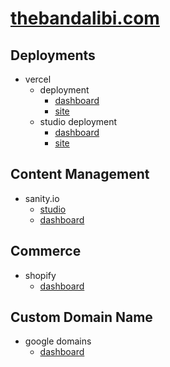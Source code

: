 # [thebandalibi.com](https://thebandalibi.com/)

## Deployments

- vercel
  - deployment
    - [dashboard](https://vercel.com/crvouga/the-band-alibi)
    - [site](https://thebandalibi.com/)
  - studio deployment
    - [dashboard](https://vercel.com/crvouga/the-band-alibi-studio)
    - [site](https://studio.thebandalibi.com/)

## Content Management

- sanity.io
  - [studio](https://studio.thebandalibi.com/)
  - [dashboard](https://www.sanity.io/teams/personal/project/mswm483g)

## Commerce

- shopify
  - [dashboard](https://the-band-alibi-merch.myshopify.com/admin)

## Custom Domain Name

- google domains
  - [dashboard](https://domains.google.com/registrar/thebandalibi.com?_ga=2.199534638.1680610425.1624567054-788012307.1620263166)
